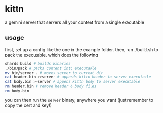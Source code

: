 # kittn
a gemini server that servers all your content from a single executable

## usage
first, set up a config like the one in the example folder.
then, run ./build.sh to pack the executable, which does the following
```bash
shards build # builds binaries
./bin/pack # packs content into executable
mv bin/server . # moves server to current dir
cat header.bin >>server # appends kittn header to server executable
cat body.bin >>server # appens kittn body to server executable
rm header.bin # remove header & body files
rm body.bin
```
you can then run the `server` binary, anywhere you want
(just remember to copy the cert and key!)

